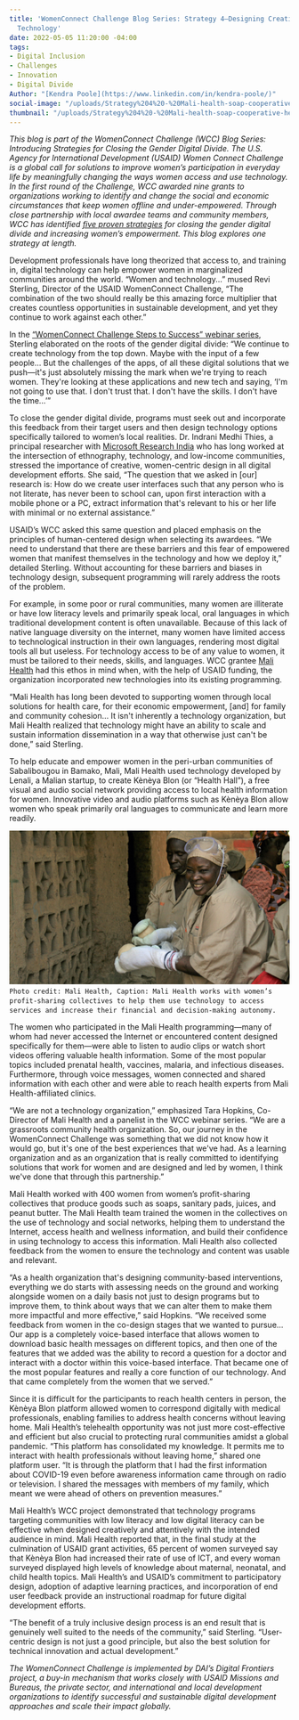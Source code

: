 ```yaml
---
title: 'WomenConnect Challenge Blog Series: Strategy 4—Designing Creative, Women-Centric
  Technology'
date: 2022-05-05 11:20:00 -04:00
tags:
- Digital Inclusion
- Challenges
- Innovation
- Digital Divide
Author: "[Kendra Poole](https://www.linkedin.com/in/kendra-poole/)"
social-image: "/uploads/Strategy%204%20-%20Mali-health-soap-cooperative-hero.jpg"
thumbnail: "/uploads/Strategy%204%20-%20Mali-health-soap-cooperative-hero.jpg"
---
```


*This blog is part of the WomenConnect Challenge (WCC) Blog Series: Introducing Strategies for Closing the Gender Digital Divide. The U.S. Agency for International Development (USAID) Women Connect Challenge is a global call for solutions to improve women’s participation in everyday life by meaningfully changing the ways women access and use technology. In the first round of the Challenge, WCC awarded nine grants to organizations working to identify and change the social and economic circumstances that keep women offline and under-empowered. Through close partnership with local awardee teams and community members, WCC has identified [five proven strategies](https://womenconnectchallenge.s3.amazonaws.com/media/uploads/proven_strategies_digitalgenderdivide_final.pdf) for closing the gender digital divide and increasing women’s empowerment. This blog explores one strategy at length.*

<!--more-->

Development professionals have long theorized that access to, and training in, digital technology can help empower women in marginalized communities around the world. “Women and technology...” mused Revi Sterling, Director of the USAID WomenConnect Challenge, “The combination of the two should really be this amazing force multiplier that creates countless opportunities in sustainable development, and yet they continue to work against each other.” 

In the [“WomenConnect Challenge Steps to Success” webinar series](https://www.youtube.com/playlist?list=PLd1A49D9AiwWfqIuMDKK5BJnAnhVwTOgH), Sterling elaborated on the roots of the gender digital divide: “We continue to create technology from the top down. Maybe with the input of a few people… But the challenges of the apps, of all these digital solutions that we push—it's just absolutely missing the mark when we're trying to reach women. They're looking at these applications and new tech and saying, ‘I'm not going to use that. I don't trust that. I don't have the skills. I don't have the time…’”

To close the gender digital divide, programs must seek out and incorporate this feedback from their target users and then design technology options specifically tailored to women’s local realities. Dr. Indrani Medhi Thies, a principal researcher with [Microsoft Research India](https://www.microsoft.com/en-us/research/people/indranim/) who has long worked at the intersection of ethnography, technology, and low-income communities, stressed the importance of creative, women-centric design in all digital development efforts. She said, “The question that we asked in [our] research is: How do we create user interfaces such that any person who is not literate, has never been to school can, upon first interaction with a mobile phone or a PC, extract information that's relevant to his or her life with minimal or no external assistance.”

USAID’s WCC asked this same question and placed emphasis on the principles of human-centered design when selecting its awardees. “We need to understand that there are these barriers and this fear of empowered women that manifest themselves in the technology and how we deploy it,” detailed Sterling. Without accounting for these barriers and biases in technology design, subsequent programming will rarely address the roots of the problem.

For example, in some poor or rural communities, many women are illiterate or have low literacy levels and primarily speak local, oral languages in which traditional development content is often unavailable. Because of this lack of native language diversity on the internet, many women have limited access to technological instruction in their own languages, rendering most digital tools all but useless. For technology access to be of any value to women, it must be tailored to their needs, skills, and languages. WCC grantee [Mali Health](https://malihealth.org/) had this ethos in mind when, with the help of USAID funding, the organization incorporated new technologies into its existing programming. 

“Mali Health has long been devoted to supporting women through local solutions for health care, for their economic empowerment, [and] for family and community cohesion… It isn't inherently a technology organization, but Mali Health realized that technology might have an ability to scale and sustain information dissemination in a way that otherwise just can't be done,” said Sterling.

To help educate and empower women in the peri-urban communities of Sabalibougou in Bamako, Mali, Mali Health used technology developed by Lenali, a Malian startup, to create Kènèya Blon (or “Health Hall”), a free visual and audio social network providing access to local health information for women. Innovative video and audio platforms such as Kènèya Blon allow women who speak primarily oral languages to communicate and learn more readily. 

![Strategy 4 - Mali-health-soap-cooperative-hero (1).jpg](/uploads/Strategy%204%20-%20Mali-health-soap-cooperative-hero%20(1).jpg)`Photo credit: Mali Health, Caption: Mali Health works with women’s profit-sharing collectives to help them use technology to access services and increase their financial and decision-making autonomy.`

The women who participated in the Mali Health programming—many of whom had never accessed the Internet or encountered content designed specifically for them⁠—were able to listen to audio clips or watch short videos offering valuable health information. Some of the most popular topics included prenatal health, vaccines, malaria, and infectious diseases. Furthermore, through voice messages, women connected and shared information with each other and were able to reach health experts from Mali Health-affiliated clinics. 

“We are not a technology organization,” emphasized Tara Hopkins, Co-Director of Mali Health and a panelist in the WCC webinar series. “We are a grassroots community health organization. So, our journey in the WomenConnect Challenge was something that we did not know how it would go, but it's one of the best experiences that we've had. As a learning organization and as an organization that is really committed to identifying solutions that work for women and are designed and led by women, I think we've done that through this partnership.” 

Mali Health worked with 400 women from women’s profit-sharing collectives that produce goods such as soaps, sanitary pads, juices, and peanut butter. The Mali Health team trained the women in the collectives on the use of technology and social networks, helping them to understand the Internet, access health and wellness information, and build their confidence in using technology to access this information. Mali Health also collected feedback from the women to ensure the technology and content was usable and relevant. 

“As a health organization that's designing community-based interventions, everything we do starts with assessing needs on the ground and working alongside women on a daily basis not just to design programs but to improve them, to think about ways that we can alter them to make them more impactful and more effective,” said Hopkins. “We received some feedback from women in the co-design stages that we wanted to pursue… Our app is a completely voice-based interface that allows women to download basic health messages on different topics, and then one of the features that we added was the ability to record a question for a doctor and interact with a doctor within this voice-based interface. That became one of the most popular features and really a core function of our technology. And that came completely from the women that we served.”

Since it is difficult for the participants to reach health centers in person, the Kènèya Blon platform allowed women to correspond digitally with medical professionals, enabling families to address health concerns without leaving home. Mali Health’s telehealth opportunity was not just more cost-effective and efficient but also crucial to protecting rural communities amidst a global pandemic. “This platform has consolidated my knowledge. It permits me to interact with health professionals without leaving home,” shared one platform user. “It is through the platform that I had the first information about COVID-19 even before awareness information came through on radio or television. I shared the messages with members of my family, which meant we were ahead of others on prevention measures.”

Mali Health’s WCC project demonstrated that technology programs targeting communities with low literacy and low digital literacy can be effective when designed creatively and attentively with the intended audience in mind. Mali Health reported that, in the final study at the culmination of USAID grant activities, 65 percent of women surveyed say that Kènèya Blon had increased their rate of use of ICT, and every woman surveyed displayed high levels of knowledge about maternal, neonatal, and child health topics. Mali Health’s and USAID’s commitment to participatory design, adoption of adaptive learning practices, and incorporation of end user feedback provide an instructional roadmap for future digital development efforts. 

“The benefit of a truly inclusive design process is an end result that is genuinely well suited to the needs of the community,” said Sterling. “User-centric design is not just a good principle, but also the best solution for technical innovation and actual development.”

*The WomenConnect Challenge is implemented by DAI’s Digital Frontiers project, a buy-in mechanism that works closely with USAID Missions and Bureaus, the private sector, and international and local development organizations to identify successful and sustainable digital development approaches and scale their impact globally.* 
